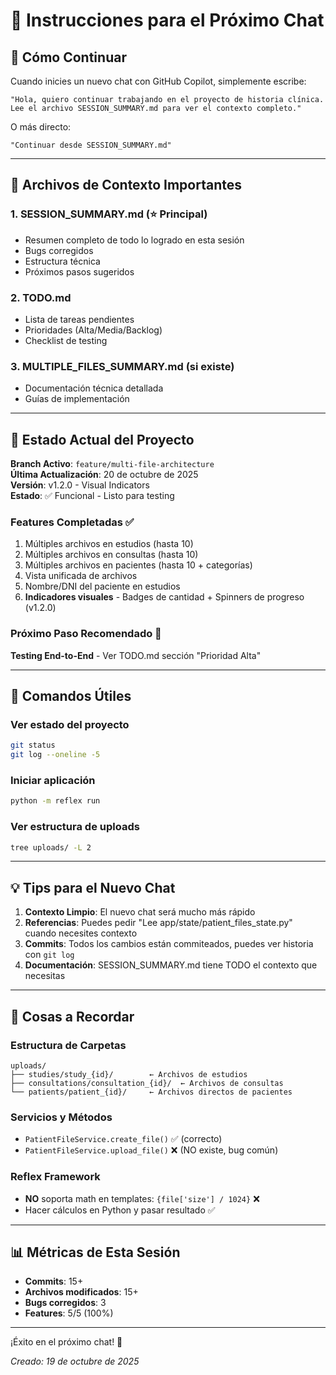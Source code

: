 # 🚀 Instrucciones para el Próximo Chat

## 📌 Cómo Continuar

Cuando inicies un nuevo chat con GitHub Copilot, simplemente escribe:

```
"Hola, quiero continuar trabajando en el proyecto de historia clínica. 
Lee el archivo SESSION_SUMMARY.md para ver el contexto completo."
```

O más directo:

```
"Continuar desde SESSION_SUMMARY.md"
```

---

## 📂 Archivos de Contexto Importantes

### 1. **SESSION_SUMMARY.md** (⭐ Principal)
- Resumen completo de todo lo logrado en esta sesión
- Bugs corregidos
- Estructura técnica
- Próximos pasos sugeridos

### 2. **TODO.md**
- Lista de tareas pendientes
- Prioridades (Alta/Media/Backlog)
- Checklist de testing

### 3. **MULTIPLE_FILES_SUMMARY.md** (si existe)
- Documentación técnica detallada
- Guías de implementación

---

## 🎯 Estado Actual del Proyecto

**Branch Activo**: `feature/multi-file-architecture`  
**Última Actualización**: 20 de octubre de 2025  
**Versión**: v1.2.0 - Visual Indicators  
**Estado**: ✅ Funcional - Listo para testing

### Features Completadas ✅
1. Múltiples archivos en estudios (hasta 10)
2. Múltiples archivos en consultas (hasta 10)
3. Múltiples archivos en pacientes (hasta 10 + categorías)
4. Vista unificada de archivos
5. Nombre/DNI del paciente en estudios
6. **Indicadores visuales** - Badges de cantidad + Spinners de progreso (v1.2.0)

### Próximo Paso Recomendado 🎯
**Testing End-to-End** - Ver TODO.md sección "Prioridad Alta"

---

## 🔧 Comandos Útiles

### Ver estado del proyecto
```bash
git status
git log --oneline -5
```

### Iniciar aplicación
```bash
python -m reflex run
```

### Ver estructura de uploads
```bash
tree uploads/ -L 2
```

---

## 💡 Tips para el Nuevo Chat

1. **Contexto Limpio**: El nuevo chat será mucho más rápido
2. **Referencias**: Puedes pedir "Lee app/state/patient_files_state.py" cuando necesites contexto
3. **Commits**: Todos los cambios están commiteados, puedes ver historia con `git log`
4. **Documentación**: SESSION_SUMMARY.md tiene TODO el contexto que necesitas

---

## 🚨 Cosas a Recordar

### Estructura de Carpetas
```
uploads/
├── studies/study_{id}/        ← Archivos de estudios
├── consultations/consultation_{id}/  ← Archivos de consultas
└── patients/patient_{id}/     ← Archivos directos de pacientes
```

### Servicios y Métodos
- `PatientFileService.create_file()` ✅ (correcto)
- `PatientFileService.upload_file()` ❌ (NO existe, bug común)

### Reflex Framework
- **NO** soporta math en templates: `{file['size'] / 1024}` ❌
- Hacer cálculos en Python y pasar resultado ✅

---

## 📊 Métricas de Esta Sesión

- **Commits**: 15+
- **Archivos modificados**: 15+
- **Bugs corregidos**: 3
- **Features**: 5/5 (100%)

---

¡Éxito en el próximo chat! 🎉

*Creado: 19 de octubre de 2025*
